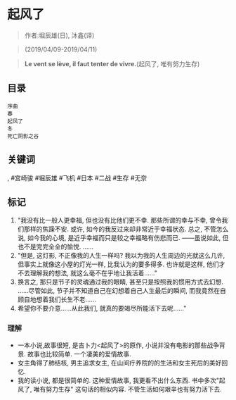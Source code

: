 # 起风了

> 作者:堀辰雄(日), 沐鑫(译)

> (2019/04/09-2019/04/11)

> **Le vent se lève, il faut tenter de vivre.**(起风了, 唯有努力生存)


## 目录
```
序曲
春
起风了
冬
死亡阴影之谷
```

## 关键词
, #宫崎骏 #堀辰雄 #飞机 #日本 #二战 #生存 #无奈


## 标记
1. "我没有比一般人更幸福, 但也没有比他们更不幸. 那些所谓的幸与不幸, 曾令我们那样的焦躁不安. 或许, 如今的我反过来却非常近于幸福状态. 总之, 不管怎么说, 如今我的心境, 是近乎幸福而只是较之幸福略有伤悲而已. ——虽说如此, 但也不是完完全全的愉悦. ……
2. "但是, 这灯影, 不正像我的人生一样吗? 我以为我的人生周边的光就这么几许, 但事实上就像这小屋的灯光一样, 比我认为的要多得多. 也许就是这样, 他们才不去理解我的想法, 就这么毫不在乎地让我活着……"
3. 换言之, 那只是节子的灵魂通过我的眼睛, 甚至只是按照我的惯用方式去幻想. ……尽管如此, 节子并不知道自己在幻想着自己人生最后的瞬间, 而我竟然在自顾自地想着我们长生不老……
4. 希望你不要介意……从此我们, 就真的要竭尽所能活下去呢……"


### 理解
* 一本小说,故事很短, 是吉卜力<起风了>的原作, 小说并没有电影的那些战争背景. 故事也比较简单. 一个凄美的爱情故事.
* 女主角得了肺结核, 男主追求女主, 在山间疗养院的的生活和女主死后的美好回忆.
* 我的读小说, 都是很简单的. 这种爱情故事, 我更看不出什么东西. 书中多次"起风了, 唯有努力生存" 这句话的相似内容. 不管生活如何艰辛也有努力活下去.


